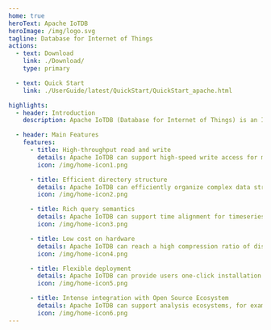 ```yaml
---
home: true
heroText: Apache IoTDB
heroImage: /img/logo.svg
tagline: Database for Internet of Things
actions:
  - text: Download
    link: ./Download/
    type: primary

  - text: Quick Start
    link: ./UserGuide/latest/QuickStart/QuickStart_apache.html

highlights:
  - header: Introduction
    description: Apache IoTDB (Database for Internet of Things) is an IoT native database with high performance for data management and analysis, deployable on the edge and the cloud. Due to its light-weight architecture, high performance and rich feature set together with its deep integration with Apache Hadoop, Spark and Flink, Apache IoTDB can meet the requirements of massive data storage, high-speed data ingestion and complex data analysis in the IoT industrial fields.

  - header: Main Features
    features: 
      - title: High-throughput read and write
        details: Apache IoTDB can support high-speed write access for millions of low-power and intelligently networked devices. It also provides lightning read access for retrieving data.
        icon: /img/home-icon1.png

      - title: Efficient directory structure
        details: Apache IoTDB can efficiently organize complex data structure from IoT devices and large size of timeseries data with fuzzy searching strategy for complex directory of timeseries data.
        icon: /img/home-icon2.png

      - title: Rich query semantics
        details: Apache IoTDB can support time alignment for timeseries data across devices and sensors, computation in timeseries field and abundant aggregation functions in time dimension.
        icon: /img/home-icon3.png

      - title: Low cost on hardware
        details: Apache IoTDB can reach a high compression ratio of disk storage (it costs less than $0.23 to store 1GB of data on hard disk).
        icon: /img/home-icon4.png

      - title: Flexible deployment
        details: Apache IoTDB can provide users one-click installation on the cloud, terminal tool on desktop and the bridge tool between cloud platform and on premise machine (Data Synchronization Tool).
        icon: /img/home-icon5.png

      - title: Intense integration with Open Source Ecosystem
        details: Apache IoTDB can support analysis ecosystems, for example, Hadoop, Spark, Flink and Grafana (visualization tool).
        icon: /img/home-icon6.png
---
```

<!--

    Licensed to the Apache Software Foundation (ASF) under one
    or more contributor license agreements.  See the NOTICE file
    distributed with this work for additional information
    regarding copyright ownership.  The ASF licenses this file
    to you under the Apache License, Version 2.0 (the
    "License"); you may not use this file except in compliance
    with the License.  You may obtain a copy of the License at
    
        http://www.apache.org/licenses/LICENSE-2.0
    
    Unless required by applicable law or agreed to in writing,
    software distributed under the License is distributed on an
    "AS IS" BASIS, WITHOUT WARRANTIES OR CONDITIONS OF ANY
    KIND, either express or implied.  See the License for the
    specific language governing permissions and limitations
    under the License.

-->
<HomeCarousel />

<script setup>
import HomeCarousel from '@source/.vuepress/components/HomeCarousel.vue'
</script>
